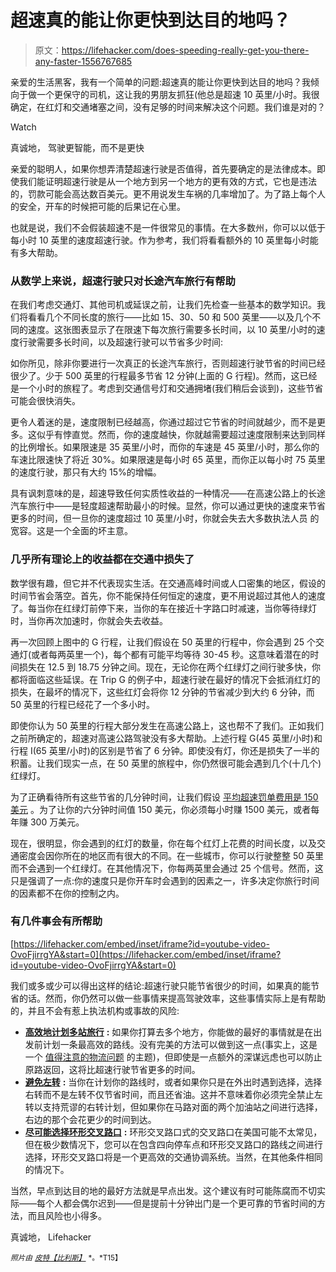 # 超速真的能让你更快到达目的地吗？

> 原文：<https://lifehacker.com/does-speeding-really-get-you-there-any-faster-1556767685>

亲爱的生活黑客，我有一个简单的问题:超速真的能让你更快到达目的地吗？我倾向于做一个更保守的司机，这让我的男朋友抓狂(他总是超速 10 英里/小时。我很确定，在红灯和交通堵塞之间，没有足够的时间来解决这个问题。我们谁是对的？

Watch

真诚地，
驾驶更智能，而不是更快

亲爱的聪明人，如果你想弄清楚超速行驶是否值得，首先要确定的是法律成本。即使我们能证明超速行驶是从一个地方到另一个地方的更有效的方式，它也是违法的，罚款可能会高达数百美元。更不用说发生车祸的几率增加了。为了路上每个人的安全，开车的时候把可能的后果记在心里。

也就是说，我们不会假装超速不是一件很常见的事情。在大多数州，你可以以低于每小时 10 英里的速度超速行驶。作为参考，我们将看看额外的 10 英里每小时能有多大帮助。

### 从数学上来说，超速行驶只对长途汽车旅行有帮助

在我们考虑交通灯、其他司机或延误之前，让我们先检查一些基本的数学知识。我们将看看几个不同长度的旅行——比如 15、30、50 和 500 英里——以及几个不同的速度。这张图表显示了在限速下每次旅行需要多长时间，以 10 英里/小时的速度行驶需要多长时间，以及超速行驶可以节省多少时间:

如你所见，除非你要进行一次真正的长途汽车旅行，否则超速行驶节省的时间已经很少了。少于 500 英里的行程最多节省 12 分钟(上面的 G 行程)。然而，这已经是一个小时的旅程了。考虑到交通信号灯和交通拥堵(我们稍后会谈到)，这些节省可能会很快消失。

更令人着迷的是，速度限制已经越高，你通过超过它节省的时间就越少，而不是更多。这似乎有悖直觉。然而，你的速度越快，你就越需要超过速度限制来达到同样的比例增长。如果限速是 35 英里/小时，而你的车速是 45 英里/小时，那么你的车速比限速快了将近 30%。如果限速是每小时 65 英里，而你正以每小时 75 英里的速度行驶，那只有大约 15%的增幅。

具有讽刺意味的是，超速导致任何实质性收益的一种情况——在高速公路上的长途汽车旅行中——是轻度超速帮助最小的时候。显然，你可以通过更快的速度来节省更多的时间，但一旦你的速度超过 10 英里/小时，你就会失去大多数执法人员 的宽容。这是一个全面的坏主意。

### 几乎所有理论上的收益都在交通中损失了

数学很有趣，但它并不代表现实生活。在交通高峰时间或人口密集的地区，假设的时间节省会落空。首先，你不能保持任何恒定的速度，更不用说超过其他人的速度了。每当你在红绿灯前停下来，当你的车在接近十字路口时减速，当你等待绿灯时，当你再次加速时，你就会失去收益。

再一次回顾上图中的 G 行程，让我们假设在 50 英里的行程中，你会遇到 25 个交通灯(或者每两英里一个)，每个都有可能平均等待 30-45 秒。这意味着潜在的时间损失在 12.5 到 18.75 分钟之间。现在，无论你在两个红绿灯之间行驶多快，你都将面临这些延误。在 Trip G 的例子中，超速行驶在最好的情况下会抵消红灯的损失，在最坏的情况下，这些红灯会将你 12 分钟的节省减少到大约 6 分钟，而 50 英里的行程已经花了一个多小时。

即使你认为 50 英里的行程大部分发生在高速公路上，这也帮不了我们。正如我们之前所确定的，超速对高速公路驾驶没有多大帮助。上述行程 G(45 英里/小时)和行程 I(65 英里/小时)的区别是节省了 6 分钟。即使没有灯，你还是损失了一半的积蓄。让我们现实一点，在 50 英里的旅程中，你仍然很可能会遇到几个(十几个)红绿灯。

为了正确看待所有这些节省的几分钟时间，让我们假设 [平均超速罚单费用是 150 美元](http://blog.esurance.com/speeding-tickets-where-does-your-state-rank/) 。为了让你的六分钟时间值 150 美元，你必须每小时赚 1500 美元，或者每年赚 300 万美元。

现在，很明显，你会遇到的红灯的数量，你在每个红灯上花费的时间长度，以及交通密度会因你所在的地区而有很大的不同。在一些城市，你可以行驶整整 50 英里而不会遇到一个红绿灯。在其他情况下，你每两英里会通过 25 个信号。然而，这只是强调了一点:你的速度只是你开车时会遇到的因素之一，许多决定你旅行时间的因素都不在你的控制之内。

### 有几件事会有所帮助

 [https://lifehacker.com/embed/inset/iframe?id=youtube-video-OvoFjirrgYA&start=0](https://lifehacker.com/embed/inset/iframe?id=youtube-video-OvoFjirrgYA&start=0) 

我们或多或少可以得出这样的结论:超速行驶只能节省很少的时间，如果真的能节省的话。然而，你仍然可以做一些事情来提高驾驶效率，这些事情实际上是有帮助的，并且不会有惹上执法机构或事故的风险:

*   [**高效地计划多站旅行**](https://www.youtube.com/watch?feature=player_detailpage&v=BmsC6AEbkrw) **:** 如果你打算去多个地方，你能做的最好的事情就是在出发前计划一条最高效的路线。没有完美的方法可以做到这一点(事实上，这是一个 [值得注意的物流问题](http://en.wikipedia.org/wiki/Travelling_salesman_problem) 的主题)，但即使是一点额外的深谋远虑也可以防止原路返回，这将比超速行驶节省更多的时间。
*   [**避免左转**](https://lifehacker.com/save-gas-by-avoiding-left-turns-whenever-possible-475007990) **:** 当你在计划你的路线时，或者如果你只是在外出时遇到选择，选择右转而不是左转不仅节省时间，而且还省油。这并不意味着你必须完全禁止左转以支持荒谬的右转计划，但如果你在马路对面的两个加油站之间进行选择，右边的那个会花更少的时间到达。
*   [**尽可能选择环形交叉路口**](http://www.treehugger.com/cars/mythbusters-roundabouts-vs-4-way-stop-intersection-which-more-efficient-video.html) **:** 环形交叉路口式的交叉路口在美国可能不太常见，但在极少数情况下，您可以在包含四向停车点和环形交叉路口的路线之间进行选择，环形交叉路口将是一个更高效的交通协调系统。当然，在其他条件相同的情况下。

当然，早点到达目的地的最好方法就是早点出发。这个建议有时可能陈腐而不切实际——每个人都会偶尔迟到——但是提前十分钟出门是一个更可靠的节省时间的方法，而且风险也小得多。

真诚地，
Lifehacker

<small>*照片由*</small> [<small>*皮特【比利斯】*</small>](https://www.flickr.com/photos/video4net/4103124627/) <small>*。*T15】</small>